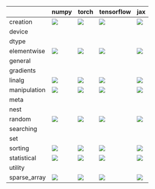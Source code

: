 |              | numpy                                                                                                                                                                  | torch                                                                                                                                                                  | tensorflow                                                                                                                                                             | jax                                                                                                                                                                |
|:-------------|:-----------------------------------------------------------------------------------------------------------------------------------------------------------------------|:-----------------------------------------------------------------------------------------------------------------------------------------------------------------------|:-----------------------------------------------------------------------------------------------------------------------------------------------------------------------|:-------------------------------------------------------------------------------------------------------------------------------------------------------------------|
| creation     | <a href="https://github.com/unifyai/ivy/actions/runs/3483991528" rel="noopener noreferrer" target="_blank"><img src=https://img.shields.io/badge/-failure-red></a>     | <a href="https://github.com/unifyai/ivy/actions/runs/3483991528" rel="noopener noreferrer" target="_blank"><img src=https://img.shields.io/badge/-failure-red></a>     | <a href="https://github.com/unifyai/ivy/actions/runs/3483991528" rel="noopener noreferrer" target="_blank"><img src=https://img.shields.io/badge/-failure-red></a>     | <a href="https://github.com/unifyai/ivy/actions/runs/3483991528" rel="noopener noreferrer" target="_blank"><img src=https://img.shields.io/badge/-failure-red></a> |
| device       |                                                                                                                                                                        |                                                                                                                                                                        |                                                                                                                                                                        |                                                                                                                                                                    |
| dtype        |                                                                                                                                                                        |                                                                                                                                                                        |                                                                                                                                                                        |                                                                                                                                                                    |
| elementwise  | <a href="https://github.com/unifyai/ivy/actions/runs/3520969185" rel="noopener noreferrer" target="_blank"><img src=https://img.shields.io/badge/-failure-red></a>     | <a href="https://github.com/unifyai/ivy/actions/runs/3520969185" rel="noopener noreferrer" target="_blank"><img src=https://img.shields.io/badge/-failure-red></a>     | <a href="https://github.com/unifyai/ivy/actions/runs/3520969185" rel="noopener noreferrer" target="_blank"><img src=https://img.shields.io/badge/-failure-red></a>     | <a href="https://github.com/unifyai/ivy/actions/runs/3520969185" rel="noopener noreferrer" target="_blank"><img src=https://img.shields.io/badge/-failure-red></a> |
| general      |                                                                                                                                                                        |                                                                                                                                                                        |                                                                                                                                                                        |                                                                                                                                                                    |
| gradients    |                                                                                                                                                                        |                                                                                                                                                                        |                                                                                                                                                                        |                                                                                                                                                                    |
| linalg       | <a href="https://github.com/unifyai/ivy/actions/runs/3483991528" rel="noopener noreferrer" target="_blank"><img src=https://img.shields.io/badge/-failure-red></a>     | <a href="https://github.com/unifyai/ivy/actions/runs/3483991528" rel="noopener noreferrer" target="_blank"><img src=https://img.shields.io/badge/-failure-red></a>     | <a href="https://github.com/unifyai/ivy/actions/runs/3483991528" rel="noopener noreferrer" target="_blank"><img src=https://img.shields.io/badge/-success-success></a> | <a href="https://github.com/unifyai/ivy/actions/runs/3483991528" rel="noopener noreferrer" target="_blank"><img src=https://img.shields.io/badge/-failure-red></a> |
| manipulation | <a href="https://github.com/unifyai/ivy/actions/runs/3523704398" rel="noopener noreferrer" target="_blank"><img src=https://img.shields.io/badge/-failure-red></a>     | <a href="https://github.com/unifyai/ivy/actions/runs/3523704398" rel="noopener noreferrer" target="_blank"><img src=https://img.shields.io/badge/-failure-red></a>     | <a href="https://github.com/unifyai/ivy/actions/runs/3523704398" rel="noopener noreferrer" target="_blank"><img src=https://img.shields.io/badge/-failure-red></a>     | <a href="https://github.com/unifyai/ivy/actions/runs/3523704398" rel="noopener noreferrer" target="_blank"><img src=https://img.shields.io/badge/-failure-red></a> |
| meta         |                                                                                                                                                                        |                                                                                                                                                                        |                                                                                                                                                                        |                                                                                                                                                                    |
| nest         |                                                                                                                                                                        |                                                                                                                                                                        |                                                                                                                                                                        |                                                                                                                                                                    |
| random       | <a href="https://github.com/unifyai/ivy/actions/runs/3483991528" rel="noopener noreferrer" target="_blank"><img src=https://img.shields.io/badge/-failure-red></a>     | <a href="https://github.com/unifyai/ivy/actions/runs/3483991528" rel="noopener noreferrer" target="_blank"><img src=https://img.shields.io/badge/-failure-red></a>     | <a href="https://github.com/unifyai/ivy/actions/runs/3483991528" rel="noopener noreferrer" target="_blank"><img src=https://img.shields.io/badge/-failure-red></a>     | <a href="https://github.com/unifyai/ivy/actions/runs/3483991528" rel="noopener noreferrer" target="_blank"><img src=https://img.shields.io/badge/-failure-red></a> |
| searching    |                                                                                                                                                                        |                                                                                                                                                                        |                                                                                                                                                                        |                                                                                                                                                                    |
| set          |                                                                                                                                                                        |                                                                                                                                                                        |                                                                                                                                                                        |                                                                                                                                                                    |
| sorting      | <a href="https://github.com/unifyai/ivy/actions/runs/3483991528" rel="noopener noreferrer" target="_blank"><img src=https://img.shields.io/badge/-success-success></a> | <a href="https://github.com/unifyai/ivy/actions/runs/3483991528" rel="noopener noreferrer" target="_blank"><img src=https://img.shields.io/badge/-success-success></a> | <a href="https://github.com/unifyai/ivy/actions/runs/3483991528" rel="noopener noreferrer" target="_blank"><img src=https://img.shields.io/badge/-success-success></a> | <a href="https://github.com/unifyai/ivy/actions/runs/3483991528" rel="noopener noreferrer" target="_blank"><img src=https://img.shields.io/badge/-failure-red></a> |
| statistical  | <a href="https://github.com/unifyai/ivy/actions/runs/3483991528" rel="noopener noreferrer" target="_blank"><img src=https://img.shields.io/badge/-failure-red></a>     | <a href="https://github.com/unifyai/ivy/actions/runs/3483991528" rel="noopener noreferrer" target="_blank"><img src=https://img.shields.io/badge/-failure-red></a>     | <a href="https://github.com/unifyai/ivy/actions/runs/3483991528" rel="noopener noreferrer" target="_blank"><img src=https://img.shields.io/badge/-failure-red></a>     | <a href="https://github.com/unifyai/ivy/actions/runs/3483991528" rel="noopener noreferrer" target="_blank"><img src=https://img.shields.io/badge/-failure-red></a> |
| utility      |                                                                                                                                                                        |                                                                                                                                                                        |                                                                                                                                                                        |                                                                                                                                                                    |
| sparse_array | <a href="https://github.com/unifyai/ivy/actions/runs/3483991528" rel="noopener noreferrer" target="_blank"><img src=https://img.shields.io/badge/-failure-red></a>     | <a href="https://github.com/unifyai/ivy/actions/runs/3483991528" rel="noopener noreferrer" target="_blank"><img src=https://img.shields.io/badge/-failure-red></a>     | <a href="https://github.com/unifyai/ivy/actions/runs/3483991528" rel="noopener noreferrer" target="_blank"><img src=https://img.shields.io/badge/-failure-red></a>     | <a href="https://github.com/unifyai/ivy/actions/runs/3483991528" rel="noopener noreferrer" target="_blank"><img src=https://img.shields.io/badge/-failure-red></a> |